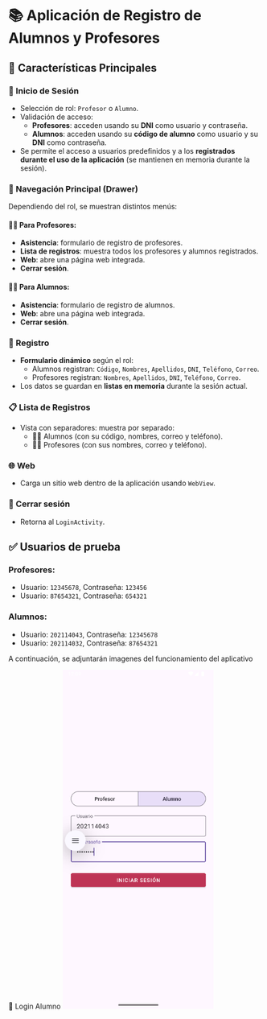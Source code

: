 # 📚 Aplicación de Registro de Alumnos y Profesores

## 🧠 Características Principales

### 🔐 Inicio de Sesión
- Selección de rol: `Profesor` o `Alumno`.
- Validación de acceso:
  - **Profesores**: acceden usando su **DNI** como usuario y contraseña.
  - **Alumnos**: acceden usando su **código de alumno** como usuario y su **DNI** como contraseña.
- Se permite el acceso a usuarios predefinidos y a los **registrados durante el uso de la aplicación** (se mantienen en memoria durante la sesión).

### 🧭 Navegación Principal (Drawer)
Dependiendo del rol, se muestran distintos menús:

#### 👨‍🏫 Para Profesores:
- **Asistencia**: formulario de registro de profesores.
- **Lista de registros**: muestra todos los profesores y alumnos registrados.
- **Web**: abre una página web integrada.
- **Cerrar sesión**.

#### 👨‍🎓 Para Alumnos:
- **Asistencia**: formulario de registro de alumnos.
- **Web**: abre una página web integrada.
- **Cerrar sesión**.

### 📝 Registro
- **Formulario dinámico** según el rol:
  - Alumnos registran: `Código`, `Nombres`, `Apellidos`, `DNI`, `Teléfono`, `Correo`.
  - Profesores registran: `Nombres`, `Apellidos`, `DNI`, `Teléfono`, `Correo`.
- Los datos se guardan en **listas en memoria** durante la sesión actual.

### 📋 Lista de Registros
- Vista con separadores: muestra por separado:
  - 👨‍🎓 Alumnos (con su código, nombres, correo y teléfono).
  - 👨‍🏫 Profesores (con sus nombres, correo y teléfono).

### 🌐 Web
- Carga un sitio web dentro de la aplicación usando `WebView`.

### 🚪 Cerrar sesión
- Retorna al `LoginActivity`.

## ✅ Usuarios de prueba

### Profesores:
- Usuario: `12345678`, Contraseña: `123456`
- Usuario: `87654321`, Contraseña: `654321`

### Alumnos:
- Usuario: `202114043`, Contraseña: `12345678`
- Usuario: `202114032`, Contraseña: `87654321`

A continuación, se adjuntarán imagenes del funcionamiento del aplicativo

🔐 Login Alumno
<img src="screenshots/Login Alumno.png" alt="Login" width="300"/>
